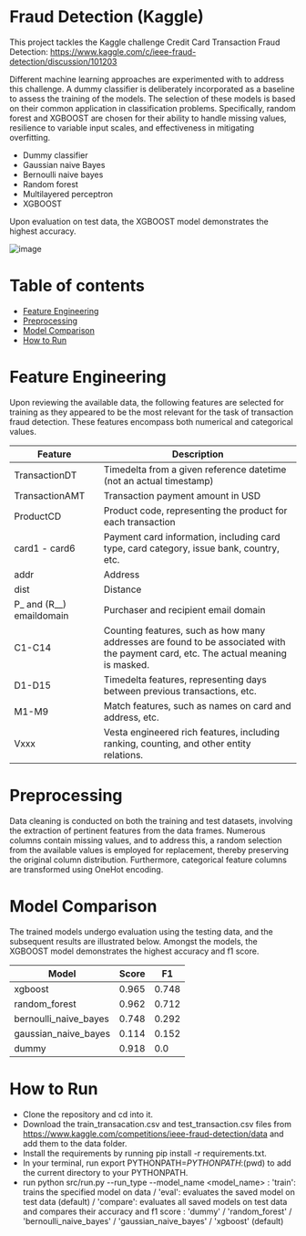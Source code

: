 # Fraud Detection (Kaggle)
This project tackles the Kaggle challenge Credit Card Transaction Fraud Detection:
https://www.kaggle.com/c/ieee-fraud-detection/discussion/101203

Different machine learning approaches are experimented with to address this challenge. A dummy classifier is deliberately incorporated as a baseline to assess the training of the models. The selection of these models is based on their common application in classification problems. Specifically, random forest and XGBOOST are chosen for their ability to handle missing values, resilience to variable input scales, and effectiveness in mitigating overfitting.

- Dummy classifier 
- Gaussian naive Bayes
- Bernoulli naive bayes
- Random forest
- Multilayered perceptron
- XGBOOST

Upon evaluation on test data, the XGBOOST model demonstrates the highest accuracy.

![image](https://github.com/arash-hashemi1/fraud_detection_kaggle/assets/48169508/bb2567ea-713f-4873-9b3a-dd5b7391f852)


Table of contents
=================

- [Feature Engineering](#feature-extraction)
- [Preprocessing ](#preprocessing)
- [Model Comparison](#model-comparison)
- [How to Run](#how-run)



# Feature Engineering

Upon reviewing the available data, the following features are selected for training as they appeared to be the most relevant for the task of transaction fraud detection. These features encompass both numerical and categorical values.

| Feature                | Description                                                                                      |
|------------------------|--------------------------------------------------------------------------------------------------|
| TransactionDT          | Timedelta from a given reference datetime (not an actual timestamp)                               |
| TransactionAMT         | Transaction payment amount in USD                                                                |
| ProductCD              | Product code, representing the product for each transaction                                       |
| card1 - card6          | Payment card information, including card type, card category, issue bank, country, etc.            |
| addr                   | Address                                                                                          |
| dist                   | Distance                                                                                         |
| P_ and (R__) emaildomain | Purchaser and recipient email domain                                                           |
| C1-C14                 | Counting features, such as how many addresses are found to be associated with the payment card, etc. The actual meaning is masked. |
| D1-D15                 | Timedelta features, representing days between previous transactions, etc.                          |
| M1-M9                  | Match features, such as names on card and address, etc.                                           |
| Vxxx                   | Vesta engineered rich features, including ranking, counting, and other entity relations.         |


# Preprocessing 
Data cleaning is conducted on both the training and test datasets, involving the extraction of pertinent features from the data frames. Numerous columns contain missing values, and to address this, a random selection from the available values is employed for replacement, thereby preserving the original column distribution. Furthermore, categorical feature columns are transformed using OneHot encoding.

# Model Comparison

The trained models undergo evaluation using the testing data, and the subsequent results are illustrated below. Amongst the models, the XGBOOST model demonstrates the highest accuracy and f1 score.

| Model                   | Score              | F1                |
|-------------------------|--------------------|-------------------|
| xgboost                 | 0.965              | 0.748             |
| random_forest           | 0.962              | 0.712             |
| bernoulli_naive_bayes   | 0.748              | 0.292             |
| gaussian_naive_bayes    | 0.114              | 0.152             |
| dummy                   | 0.918              | 0.0               |


# How to Run
- Clone the repository and cd into it.
- Download the train_transacation.csv and test_transaction.csv files from https://www.kaggle.com/competitions/ieee-fraud-detection/data and add them to the data folder.
- Install the requirements by running pip install -r requirements.txt.
- In your terminal, run export PYTHONPATH=$PYTHONPATH:$(pwd) to add the current directory to your PYTHONPATH.
- run python src/run.py --run_type <run type mode> --model_name <model_name>
<run type mode> : 'train': trains the specified model on data / 'eval': evaluates the saved model on test data (default) / 'compare': evaluates all saved models on test data and compares their accuracy and f1 score
<model name> : 'dummy' / 'random_forest' / 'bernoulli_naive_bayes' / 'gaussian_naive_bayes' / 'xgboost' (default)

